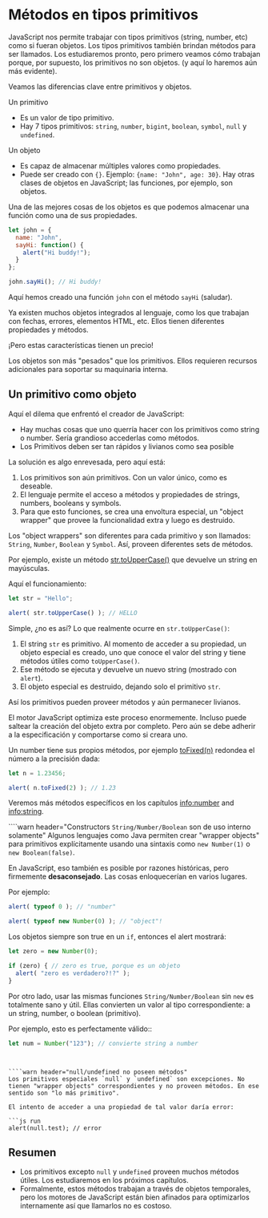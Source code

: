 # Métodos en tipos primitivos

JavaScript nos permite trabajar con tipos primitivos (string, number, etc) como si fueran objetos. Los tipos primitivos también brindan métodos para ser llamados. Los estudiaremos pronto, pero primero veamos cómo trabajan porque, por supuesto, los primitivos no son objetos. (y aquí lo haremos aún más evidente).

Veamos las diferencias clave entre primitivos y objetos.

Un primitivo

- Es un valor de tipo primitivo.
- Hay 7 tipos primitivos: `string`, `number`, `bigint`, `boolean`, `symbol`, `null` y `undefined`.

Un objeto

- Es capaz de almacenar múltiples valores como propiedades.
- Puede ser creado con `{}`.  Ejemplo: `{name: "John", age: 30}`. Hay otras clases de objetos en JavaScript; las funciones, por ejemplo, son objetos.

Una de las mejores cosas de los objetos es que podemos almacenar una función como una de sus propiedades.

```js run
let john = {
  name: "John",
  sayHi: function() {
    alert("Hi buddy!");
  }
};

john.sayHi(); // Hi buddy!
```

Aquí hemos creado una función `john` con el método `sayHi` (saludar).

Ya existen muchos objetos integrados al lenguaje, como los que trabajan con fechas, errores, elementos HTML, etc.  Ellos tienen diferentes propiedades y métodos.

¡Pero estas características tienen un precio!

Los objetos son más "pesados" que los primitivos. Ellos requieren recursos adicionales para soportar su maquinaria interna.

## Un primitivo como objeto

Aquí el dilema que enfrentó el creador de JavaScript:

- Hay muchas cosas que uno querría hacer con los primitivos como string o number. Sería grandioso accederlas como métodos.
- Los Primitivos deben ser tan rápidos y livianos como sea posible

La solución es algo enrevesada, pero aquí está:

1. Los primitivos son aún primitivos. Con un valor único, como es deseable.
2. El lenguaje permite el acceso a métodos y propiedades de strings, numbers, booleans y symbols.
3. Para que esto funciones, se crea una envoltura especial, un "object wrapper" que provee la funcionalidad extra y luego es destruido.

Los "object wrappers" son diferentes para cada primitivo y son llamados: `String`, `Number`, `Boolean` y `Symbol`.  Así, proveen diferentes sets de métodos.

Por ejemplo, existe un método [str.toUpperCase()](https://developer.mozilla.org/es/docs/Web/JavaScript/Referencia/Objetos_globales/String/toUpperCase) que devuelve un string en mayúsculas.

Aquí el funcionamiento:

```js run
let str = "Hello";

alert( str.toUpperCase() ); // HELLO
```

Simple, ¿no es así?  Lo que realmente ocurre en `str.toUpperCase()`:

1. El string `str` es primitivo.  Al momento de acceder a su propiedad, un objeto especial es creado, uno que conoce el valor del string y tiene métodos útiles como `toUpperCase()`.
2. Ese método se ejecuta y devuelve un nuevo string (mostrado con `alert`).
3. El objeto especial es destruido, dejando solo el primitivo `str`.

Así los primitivos pueden proveer métodos y aún permanecer livianos.

El motor JavaScript optimiza este proceso enormemente.  Incluso puede saltear la creación del objeto extra por completo.  Pero aún se debe adherir a la especificación y comportarse como si creara uno.

Un number tiene sus propios métodos, por ejemplo [toFixed(n)](https://developer.mozilla.org/es/docs/Web/JavaScript/Referencia/Objetos_globales/Number/toFixed) redondea el número a la precisión dada:

```js run
let n = 1.23456;

alert( n.toFixed(2) ); // 1.23
```

Veremos más métodos específicos en los capítulos <info:number> and <info:string>.


````warn header="Constructors `String/Number/Boolean` son de uso interno solamente"
Algunos lenguajes como Java permiten crear "wrapper objects" para primitivos explícitamente usando una sintaxis como `new Number(1)` o `new Boolean(false)`.

En JavaScript, eso también es posible por razones históricas, pero firmemente **desaconsejado**. Las cosas enloquecerían en varios lugares.

Por ejemplo:

```js run
alert( typeof 0 ); // "number"

alert( typeof new Number(0) ); // "object"!
```

Los objetos siempre son true en un `if`, entonces el alert mostrará:

```js run
let zero = new Number(0);

if (zero) { // zero es true, porque es un objeto
  alert( "zero es verdadero?!?" );
}
```

Por otro lado, usar las mismas funciones `String/Number/Boolean` sin `new` es totalmente sano y útil. Ellas convierten un valor al tipo correspondiente: a un string, number, o boolean (primitivo).

Por ejemplo, esto es perfectamente válido::
```js
let num = Number("123"); // convierte string a number
```
````


````warn header="null/undefined no poseen métodos"
Los primitivos especiales `null` y `undefined` son excepciones. No tienen "wrapper objects" correspondientes y no proveen métodos. En ese sentido son "lo más primitivo".

El intento de acceder a una propiedad de tal valor daría error:

```js run
alert(null.test); // error
````

## Resumen

- Los primitivos excepto `null` y `undefined` proveen muchos métodos útiles.  Los estudiaremos en los próximos capítulos.
- Formalmente, estos métodos trabajan a través de objetos temporales, pero los motores de JavaScript están bien afinados para optimizarlos internamente así que llamarlos no es costoso.
